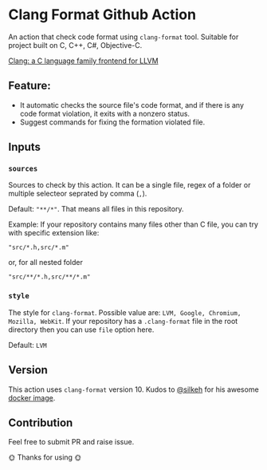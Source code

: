 # Clang Format Github Action

An action that check code format using `clang-format` tool. Suitable for project built on C, C++, C#, Objective-C.

[Clang: a C language family frontend for LLVM
](https://clang.llvm.org/)

## Feature:
- It automatic checks the source file's code format, and if there is any code format violation, it exits with a nonzero status.
- Suggest commands for fixing the formation violated file.

## Inputs

### `sources`
Sources to check by this action. It can be a single file, regex of a folder or multiple selecteor seprated by comma (`,`).

Default: `"**/*"`.  That means all files in this repository.

Example: If your repository contains many files other than C file, you can try with specific extension like:

`"src/*.h,src/*.m"`

or, for all nested folder

`"src/**/*.h,src/**/*.m"`

### `style`
The style for `clang-format`. Possible value are: `LVM, Google, Chromium, Mozilla, WebKit`. If your repository has a `.clang-format` file in the root directory then you can use `file` option here.

Default: `LVM`

## Version

This action uses `clang-format` version 10.
Kudos to [@silkeh](github.com/silkeh) for his awesome [docker image](https://hub.docker.com/r/silkeh/clang).

## Contribution

Feel free to submit PR and raise issue.

🌞 Thanks for using 🌞
